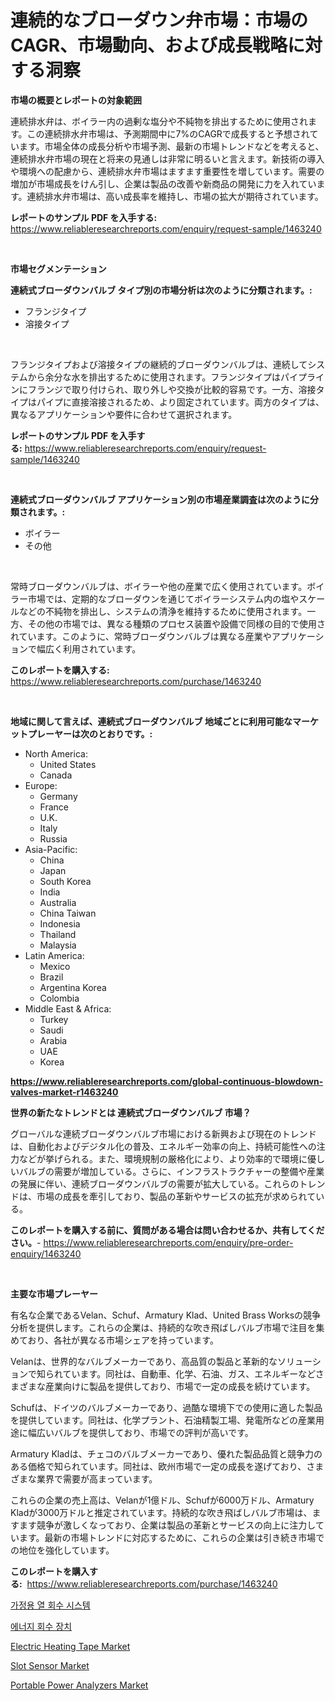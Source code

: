 <p><h1>連続的なブローダウン弁市場：市場のCAGR、市場動向、および成長戦略に対する洞察</h1></p><p><strong>市場の概要とレポートの対象範囲</strong></p>
<p><p>連続排水弁は、ボイラー内の過剰な塩分や不純物を排出するために使用されます。この連続排水弁市場は、予測期間中に7%のCAGRで成長すると予想されています。市場全体の成長分析や市場予測、最新の市場トレンドなどを考えると、連続排水弁市場の現在と将来の見通しは非常に明るいと言えます。新技術の導入や環境への配慮から、連続排水弁市場はますます重要性を増しています。需要の増加が市場成長をけん引し、企業は製品の改善や新商品の開発に力を入れています。連続排水弁市場は、高い成長率を維持し、市場の拡大が期待されています。</p></p>
<p><strong>レポートのサンプル PDF を入手する:</strong> <a href="https://www.reliableresearchreports.com/enquiry/request-sample/1463240">https://www.reliableresearchreports.com/enquiry/request-sample/1463240</a></p>
<p>&nbsp;</p>
<p><strong>市場セグメンテーション</strong></p>
<p><strong>連続式ブローダウンバルブ タイプ別の市場分析は次のように分類されます。:</strong></p>
<p><ul><li>フランジタイプ</li><li>溶接タイプ</li></ul></p>
<p>&nbsp;</p>
<p><p>フランジタイプおよび溶接タイプの継続的ブローダウンバルブは、連続してシステムから余分な水を排出するために使用されます。フランジタイプはパイプラインにフランジで取り付けられ、取り外しや交換が比較的容易です。一方、溶接タイプはパイプに直接溶接されるため、より固定されています。両方のタイプは、異なるアプリケーションや要件に合わせて選択されます。</p></p>
<p><strong>レポートのサンプル PDF を入手する:</strong>&nbsp;<a href="https://www.reliableresearchreports.com/enquiry/request-sample/1463240">https://www.reliableresearchreports.com/enquiry/request-sample/1463240</a></p>
<p>&nbsp;</p>
<p><strong> 連続式ブローダウンバルブ アプリケーション別の市場産業調査は次のように分類されます。:</strong></p>
<p><ul><li>ボイラー</li><li>その他</li></ul></p>
<p>&nbsp;</p>
<p><p>常時ブローダウンバルブは、ボイラーや他の産業で広く使用されています。ボイラー市場では、定期的なブローダウンを通じてボイラーシステム内の塩やスケールなどの不純物を排出し、システムの清浄を維持するために使用されます。一方、その他の市場では、異なる種類のプロセス装置や設備で同様の目的で使用されています。このように、常時ブローダウンバルブは異なる産業やアプリケーションで幅広く利用されています。</p></p>
<p><strong>このレポートを購入する:</strong>&nbsp; <a href="https://www.reliableresearchreports.com/purchase/1463240">https://www.reliableresearchreports.com/purchase/1463240</a></p>
<p>&nbsp;</p>
<p><strong>地域に関して言えば、連続式ブローダウンバルブ 地域ごとに利用可能なマーケットプレーヤーは次のとおりです。:</strong></p>
<p><ul>
    <li>
        North America:
        <ul>
            <li>United States</li>
            <li>Canada</li>
        </ul>
    </li>
    <li>
        Europe:
        <ul>
            <li>Germany</li>
            <li>France</li>
            <li>U.K.</li>
            <li>Italy</li>
            <li>Russia</li>
        </ul>
    </li>
    <li>
        Asia-Pacific:
        <ul>
            <li>China</li>
            <li>Japan</li>
            <li>South Korea</li>
            <li>India</li>
            <li>Australia</li>
            <li>China Taiwan</li>
            <li>Indonesia</li>
            <li>Thailand</li>
            <li>Malaysia</li>
        </ul>
    </li>
    <li>
        Latin America:
        <ul>
            <li>Mexico</li>
            <li>Brazil</li>
            <li>Argentina Korea</li>
            <li>Colombia</li>
        </ul>
    </li>
    <li>
        Middle East & Africa:
        <ul>
            <li>Turkey</li>
            <li>Saudi</li>
            <li>Arabia</li>
            <li>UAE</li>
            <li>Korea</li>
        </ul>
    </li>
    </ul></p>
<p><strong><a href="https://www.reliableresearchreports.com/global-continuous-blowdown-valves-market-r1463240">https://www.reliableresearchreports.com/global-continuous-blowdown-valves-market-r1463240</a></strong>&nbsp;</p>
<p><strong>世界の新たなトレンドとは 連続式ブローダウンバルブ 市場？</strong></p>
<p><p>グローバルな連続ブローダウンバルブ市場における新興および現在のトレンドは、自動化およびデジタル化の普及、エネルギー効率の向上、持続可能性への注力などが挙げられる。また、環境規制の厳格化により、より効率的で環境に優しいバルブの需要が増加している。さらに、インフラストラクチャーの整備や産業の発展に伴い、連続ブローダウンバルブの需要が拡大している。これらのトレンドは、市場の成長を牽引しており、製品の革新やサービスの拡充が求められている。</p></p>
<p><strong>このレポートを購入する前に、質問がある場合は問い合わせるか、共有してください。</strong>- <a href="https://www.reliableresearchreports.com/enquiry/pre-order-enquiry/1463240">https://www.reliableresearchreports.com/enquiry/pre-order-enquiry/1463240</a></p>
<p>&nbsp;</p>
<p><strong>主要な市場プレーヤー</strong></p>
<p><p>有名な企業であるVelan、Schuf、Armatury Klad、United Brass Worksの競争分析を提供します。これらの企業は、持続的な吹き飛ばしバルブ市場で注目を集めており、各社が異なる市場シェアを持っています。</p><p>Velanは、世界的なバルブメーカーであり、高品質の製品と革新的なソリューションで知られています。同社は、自動車、化学、石油、ガス、エネルギーなどさまざまな産業向けに製品を提供しており、市場で一定の成長を続けています。</p><p>Schufは、ドイツのバルブメーカーであり、過酷な環境下での使用に適した製品を提供しています。同社は、化学プラント、石油精製工場、発電所などの産業用途に幅広いバルブを提供しており、市場での評判が高いです。</p><p>Armatury Kladは、チェコのバルブメーカーであり、優れた製品品質と競争力のある価格で知られています。同社は、欧州市場で一定の成長を遂げており、さまざまな業界で需要が高まっています。</p><p>これらの企業の売上高は、Velanが1億ドル、Schufが6000万ドル、Armatury Kladが3000万ドルと推定されています。持続的な吹き飛ばしバルブ市場は、ますます競争が激しくなっており、企業は製品の革新とサービスの向上に注力しています。最新の市場トレンドに対応するために、これらの企業は引き続き市場での地位を強化しています。</p></p>
<p><strong>このレポートを購入する:</strong>&nbsp;&nbsp;<a href="https://www.reliableresearchreports.com/purchase/1463240">https://www.reliableresearchreports.com/purchase/1463240</a></p>
<p><p><a href="https://github.com/Penelolack456456/Market-Research-Report-List-1/blob/main/480519028302.md">가정용 열 회수 시스템</a></p><p><a href="https://github.com/darrellockm3ytan895656/Market-Research-Report-List-1/blob/main/218979528303.md">에너지 회수 장치</a></p><p><a href="https://www.linkedin.com/pulse/electric-heating-tape-market-report-reveals-latest-trends-wkicc?trackingId=ZU63MfHW9P9h27R80gzBig%3D%3D">Electric Heating Tape Market</a></p><p><a href="https://www.linkedin.com/pulse/slot-sensor-market-exploring-share-trends-future-growth-lu7nc?trackingId=Gymv7MqCp25H10SkrALWTA%3D%3D">Slot Sensor Market</a></p><p><a href="https://github.com/Sinjinluong3e0awx2m195k76/Market-Research-Report-List-2/blob/main/portable-power-analyzers-market.md">Portable Power Analyzers Market</a></p></p>